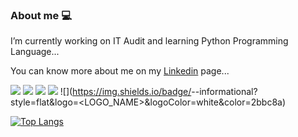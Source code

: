 ### About me :computer:

I’m currently working on IT Audit and learning Python Programming Language...


You can know more about me on my [Linkedin](https://www.linkedin.com/in/yasemin-ezgi-öztaş/) page...

![](https://img.shields.io/badge/<OS>-<LINUX>-informational?style=flat&logo=<LOGO_NAME>&logoColor=white&color=2bbc8a)
![](https://img.shields.io/badge/<Code>-<Python>-informational?style=flat&logo=<LOGO_NAME>&logoColor=white&color=2bbc8a)
![](https://img.shields.io/badge/<Code>-<SQL>-informational?style=flat&logo=<LOGO_NAME>&logoColor=white&color=2bbc8a)
![](https://img.shields.io/badge/<Certificate>-<CISA>-informational?style=flat&logo=<LOGO_NAME>&logoColor=white&color=2bbc8a)
![](https://img.shields.io/badge/<Certificate>-<CEH Practical>-informational?style=flat&logo=<LOGO_NAME>&logoColor=white&color=2bbc8a)




[![Top Langs](https://github-readme-stats.vercel.app/api/top-langs/?username=yaseminezgii&prs&show_icons=true&layout=compact)](https://github.com/yaseminezgii/github-readme-stats)
